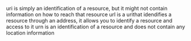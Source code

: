 uri is simply an identification of a resource, but it might not contain information on how to reach that resource
url is a urithat idendifies a resource through an address, it allows you to identify a resource and access to it
urn is an identification of a resource and does not contain any location information
